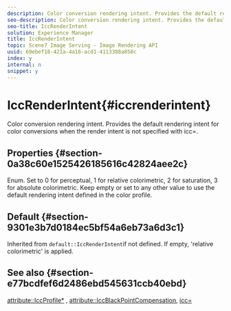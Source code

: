 ```yaml
---
description: Color conversion rendering intent. Provides the default rendering intent for color conversions when the render intent is not specified with icc=.
seo-description: Color conversion rendering intent. Provides the default rendering intent for color conversions when the render intent is not specified with icc=.
seo-title: IccRenderIntent
solution: Experience Manager
title: IccRenderIntent
topic: Scene7 Image Serving - Image Rendering API
uuid: 69ebef18-421a-4a16-acd1-4113308a858c
index: y
internal: n
snippet: y
---
```


# IccRenderIntent{#iccrenderintent}

Color conversion rendering intent. Provides the default rendering intent for color conversions when the render intent is not specified with icc=.

## Properties {#section-0a38c60e1525426185616c42824aee2c}

Enum. Set to 0 for perceptual, 1 for relative colorimetric, 2 for saturation, 3 for absolute colorimetric. Keep empty or set to any other value to use the default rendering intent defined in the color profile.

## Default {#section-9301e3b7d0184ec5bf54a6eb73a6d3c1}

Inherited from `default::IccRenderIntent`if not defined. If empty, 'relative colorimetric' is applied.

## See also {#section-e77bcdfef6d2486ebd545631ccb40ebd}

[attribute::IccProfile*](../../../../../ir_api/material_cat/image-rendering-api-ref/c-ir-material-catalog/c-ir-attributes-reference/r-ir-iccprofilecmyk.md#reference-55aead2d924847ffbd1be4c46add7127) , [attribute::IccBlackPointCompensation](../../../../../ir_api/material_cat/image-rendering-api-ref/c-ir-material-catalog/c-ir-attributes-reference/r-ir-iccblackpointcompensation.md#reference-d939b0cdf6564baaa88deb1059e3b7f0), [icc=](../../../../../ir_api/http_protocol/image-rendering-api-ref/c-ir-http-protocol-ref/c-ir-http-protocol-command-reference/r-ir-icc.md#reference-86a2fff3cef24982ad2063d977a16e06) 
